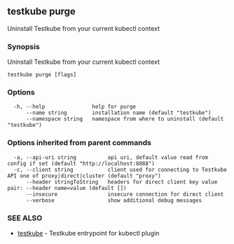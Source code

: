 <head>
  <meta name="docsearch:indexPrefix" content="reference-doc" />
</head>

## testkube purge

Uninstall Testkube from your current kubectl context

### Synopsis

Uninstall Testkube from your current kubectl context

```
testkube purge [flags]
```

### Options

```
  -h, --help               help for purge
      --name string        installation name (default "testkube")
      --namespace string   namespace from where to uninstall (default "testkube")
```

### Options inherited from parent commands

```
  -a, --api-uri string          api uri, default value read from config if set (default "http://localhost:8088")
  -c, --client string           client used for connecting to Testkube API one of proxy|direct|cluster (default "proxy")
      --header stringToString   headers for direct client key value pair: --header name=value (default [])
      --insecure                insecure connection for direct client
      --verbose                 show additional debug messages
```

### SEE ALSO

- [testkube](testkube.md) - Testkube entrypoint for kubectl plugin
